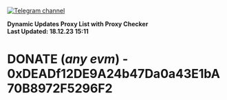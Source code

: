 [![Telegram channel](https://img.shields.io/endpoint?url=https://runkit.io/damiankrawczyk/telegram-badge/branches/master?url=https://t.me/n4z4v0d)](https://t.me/n4z4v0d) 

**Dynamic Updates Proxy List with Proxy Checker**  
**Last Updated: 18.12.23 15:11**

# DONATE (_any evm_) - 0xDEADf12DE9A24b47Da0a43E1bA70B8972F5296F2
